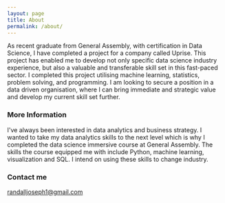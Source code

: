 ```yaml
---
layout: page
title: About
permalink: /about/
---
```


As recent graduate from General Assembly, with certification in Data Science, I have completed a project for a company called Uprise. This project has enabled me to develop not only specific data science industry experience, but also a valuable and transferable skill set in this fast-paced sector. I completed this project utilising machine learning, statistics, problem solving, and programming. I am looking to secure a position in a data driven organisation, where I can bring immediate and strategic value and develop my current skill set further.

### More Information

I've always been interested in data analytics and business strategy. I wanted to take my data analytics skills to the next level which is why I completed the data science immersive course at General Assembly. The skills the course equipped me with include Python, machine learning, visualization and SQL. I intend on using these skills to change industry.



### Contact me

[randalljoseph1@gmail.com](mailto:randalljoseph1@gmail.com)
